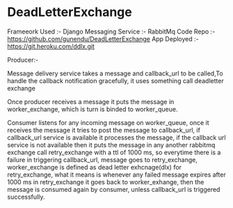 # DeadLetterExchange

Frameeork Used :- Django
Messaging Service :- RabbitMq
Code Repo :- https://github.com/gunendu/DeadLetterExchange
App Deployed :- https://git.heroku.com/ddlx.git

Producer:-

Message delivery service takes a message and callback_url to be called,To handle the callback notification gracefully, it uses something call deadletter exchange

Once producer receives a message it puts the message in worker_exchange, which is turn is binded to worker_queue.

Consumer listens for any incoming message on worker_queue, once it receives the message it tries to post the message to callback_url, if callback_url service is available it processes the message, if the callback url service is not available then it puts the message in any another rabbitmq exchange call retry_exchange with a ttl of 1000 ms, so everytime there is a failure in triggering callback_url, message goes to retry_exchange, worker_exchange is defined as dead letter exhcnage(dlx) for retry_exchange, what it means is whenever any failed message expires after 1000 ms in retry_exchange it goes back to worker_exhange, then the message is consumed again by consumer, unless callback_url is triggered successfully.



